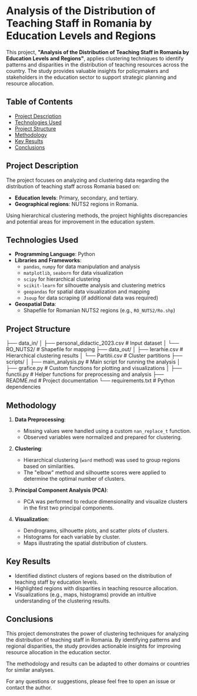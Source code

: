 # Analysis of the Distribution of Teaching Staff in Romania by Education Levels and Regions

This project, **"Analysis of the Distribution of Teaching Staff in Romania by Education Levels and Regions"**, applies clustering techniques to identify patterns and disparities in the distribution of teaching resources across the country. The study provides valuable insights for policymakers and stakeholders in the education sector to support strategic planning and resource allocation.

## Table of Contents

- [Project Description](#project-description)
- [Technologies Used](#technologies-used)
- [Project Structure](#project-structure)
- [Methodology](#methodology)
- [Key Results](#key-results)
- [Conclusions](#conclusions)

## Project Description

The project focuses on analyzing and clustering data regarding the distribution of teaching staff across Romania based on:
- **Education levels**: Primary, secondary, and tertiary.
- **Geographical regions**: NUTS2 regions in Romania.

Using hierarchical clustering methods, the project highlights discrepancies and potential areas for improvement in the education system.

## Technologies Used

- **Programming Language**: Python
- **Libraries and Frameworks**:
  - `pandas`, `numpy` for data manipulation and analysis
  - `matplotlib`, `seaborn` for data visualization
  - `scipy` for hierarchical clustering
  - `scikit-learn` for silhouette analysis and clustering metrics
  - `geopandas` for spatial data visualization and mapping
  - `Jsoup` for data scraping (if additional data was required)
- **Geospatial Data**:
  - Shapefile for Romanian NUTS2 regions (e.g., `RO_NUTS2/Ro.shp`)

## Project Structure

├── data_in/ │ ├── personal_didactic_2023.csv # Input dataset │ └── RO_NUTS2/ # Shapefile for mapping ├── data_out/ │ ├── Ierarhie.csv # Hierarchical clustering results │ └── Partitii.csv # Cluster partitions ├── scripts/ │ ├── main_analysis.py # Main script for running the analysis │ ├── grafice.py # Custom functions for plotting and visualizations │ ├── functii.py # Helper functions for preprocessing and analysis ├── README.md # Project documentation └── requirements.txt # Python dependencies

## Methodology

1. **Data Preprocessing**:
   - Missing values were handled using a custom `nan_replace_t` function.
   - Observed variables were normalized and prepared for clustering.

2. **Clustering**:
   - Hierarchical clustering (`ward` method) was used to group regions based on similarities.
   - The "elbow" method and silhouette scores were applied to determine the optimal number of clusters.

3. **Principal Component Analysis (PCA)**:
   - PCA was performed to reduce dimensionality and visualize clusters in the first two principal components.

4. **Visualization**:
   - Dendrograms, silhouette plots, and scatter plots of clusters.
   - Histograms for each variable by cluster.
   - Maps illustrating the spatial distribution of clusters.

## Key Results

- Identified distinct clusters of regions based on the distribution of teaching staff by education levels.
- Highlighted regions with disparities in teaching resource allocation.
- Visualizations (e.g., maps, histograms) provide an intuitive understanding of the clustering results.

## Conclusions

This project demonstrates the power of clustering techniques for analyzing the distribution of teaching staff in Romania. By identifying patterns and regional disparities, the study provides actionable insights for improving resource allocation in the education sector. 

The methodology and results can be adapted to other domains or countries for similar analyses.

For any questions or suggestions, please feel free to open an issue or contact the author.
